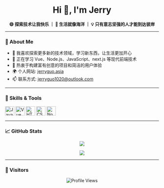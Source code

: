 <h1 align="center">Hi 👋, I'm Jerry</h1>
<p align="center">
  <strong>😄 探索技术让我快乐 ｜ 🚀 生活就像海洋 ｜ 💡 只有意志坚强的人才能到达彼岸</strong>
</p>

---

### 🧠 About Me

- 🌟 我喜欢探索更多新的技术领域，学习新东西，让生活更加开心
- 🌱 正在学习 Vue、Node.js、JavaScript、next.js 等现代前端技术
- 🧰 热衷于构建富有创意的项目和简洁的用户体验
- 🌍 个人网站: [jerryguo.asia](https://jerryguo.asia)
- 📫 联系方式: [jerryguo1020@outlook.com](mailto:jerryguo1020@outlook.com)

---

### 🚀 Skills & Tools

<p>
  <img src="https://cdn.jsdelivr.net/gh/devicons/devicon/icons/javascript/javascript-original.svg" height="30" alt="JavaScript" />
  <img src="https://cdn.jsdelivr.net/gh/devicons/devicon/icons/vuejs/vuejs-original.svg" height="30" alt="Vue" />
  <img src="https://cdn.jsdelivr.net/gh/devicons/devicon/icons/html5/html5-original.svg" height="30" alt="HTML5" />
  <img src="https://cdn.jsdelivr.net/gh/devicons/devicon/icons/css3/css3-original.svg" height="30" alt="CSS3" />
  <img src="https://cdn.jsdelivr.net/gh/devicons/devicon/icons/nodejs/nodejs-original.svg" height="30" alt="Node.js" />
</p>

---

### 📈 GitHub Stats

<p align="center">
 <img src="https://github-readme-stats-git-master-rstaa.vercel.app/api?username=Jerry-Guo1020&show_icons=true&theme=radical" />
</p>

<p align="center">
 <img src="https://github-readme-stats-git-master-rstaa.vercel.app/api/top-langs/?username=Jerry-Guo1020&layout=compact&theme=radical" />
</p>



---

### 🧮 Visitors

<p align="center">
  <img src="https://komarev.com/ghpvc/?username=Jerry-Guo1020&label=Profile+views&color=brightgreen&style=flat" alt="Profile Views" />
</p>
